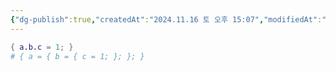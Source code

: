 ```yaml
---
{"dg-publish":true,"createdAt":"2024.11.16 토 오후 15:07","modifiedAt":"2024.11.21 목 오후 15:22","tags":["nix","nix_flake"],"permalink":"/Dev/nix/language/","dgPassFrontmatter":true}
---
```





```nix
{ a.b.c = 1; }
# { a = { b = { c = 1; }; }; }


```